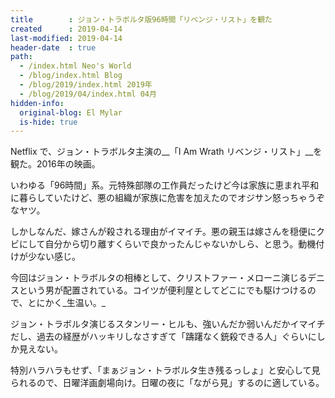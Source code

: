```yaml
---
title        : ジョン・トラボルタ版96時間「リベンジ・リスト」を観た
created      : 2019-04-14
last-modified: 2019-04-14
header-date  : true
path:
  - /index.html Neo's World
  - /blog/index.html Blog
  - /blog/2019/index.html 2019年
  - /blog/2019/04/index.html 04月
hidden-info:
  original-blog: El Mylar
  is-hide: true
---
```


Netflix で、ジョン・トラボルタ主演の__「I Am Wrath リベンジ・リスト」__を観た。2016年の映画。

いわゆる「96時間」系。元特殊部隊の工作員だったけど今は家族に恵まれ平和に暮らしていたけど、悪の組織が家族に危害を加えたのでオジサン怒っちゃうぞなヤツ。

しかしなんだ、嫁さんが殺される理由がイマイチ。悪の親玉は嫁さんを穏便にクビにして自分から切り離すくらいで良かったんじゃないかしら、と思う。動機付けが少ない感じ。

今回はジョン・トラボルタの相棒として、クリストファー・メローニ演じるデニスという男が配置されている。コイツが便利屋としてどこにでも駆けつけるので、とにかく_生温い。_

ジョン・トラボルタ演じるスタンリー・ヒルも、強いんだか弱いんだかイマイチだし、過去の経歴がハッキリしなさすぎて「躊躇なく銃殺できる人」ぐらいにしか見えない。

特別ハラハラもせず、「まぁジョン・トラボルタ生き残るっしょ」と安心して見られるので、日曜洋画劇場向け。日曜の夜に「ながら見」するのに適している。
